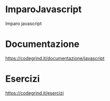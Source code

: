 # ImparoJavascript
Imparo javascript
# Documentazione
https://codegrind.it/documentazione/javascript
# Esercizi
https://codegrind.it/esercizi
